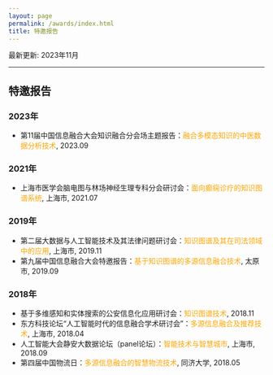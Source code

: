 ```yaml
---
layout: page
permalink: /awards/index.html
title: 特邀报告
---
```


最新更新: 2023年11月&nbsp;

---

## 特邀报告


### 2023年
- 第11届中国信息融合大会知识融合分会场主题报告：<font color='orange'>融合多模态知识的中医数据分析技术</font>, 2023.09

### 2021年
- 上海市医学会脑电图与林场神经生理专科分会研讨会：<font color='orange'>面向癫痫诊疗的知识图谱系统</font>, 上海市, 2021.07

### 2019年
- 第二届大数据与人工智能技术及其法律问题研讨会：<font color='orange'>知识图谱及其在司法领域中的应用</font>, 上海市, 2019.11 
- 第九届中国信息融合大会特邀报告：<font color='orange'>基于知识图谱的多源信息融合技术</font>, 太原市, 2019.09

### 2018年
- 基于多维感知和实体搜索的公安信息化应用研讨会：<font color='orange'>知识图谱技术</font>,  2018.11
- 东方科技论坛“人工智能时代的信息融合学术研讨会”：<font color='orange'>多源信息融合及推荐技术</font>, 上海市,  2018.04
- 人工智能大会静安大数据论坛（panel论坛）：<font color='orange'>智能技术与智慧城市</font>, 上海市,  2018.09
- 第四届中国物流日：<font color='orange'>多源信息融合的智慧物流技术</font>, 同济大学,  2018.05